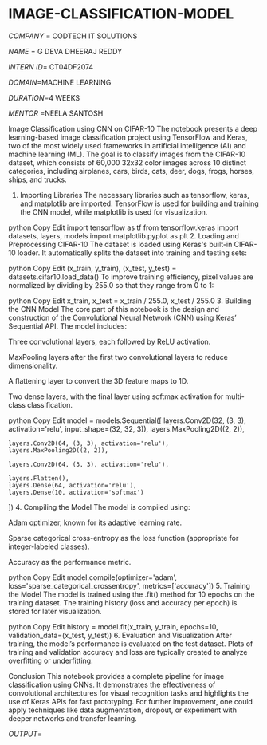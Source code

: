 # IMAGE-CLASSIFICATION-MODEL

*COMPANY* = CODTECH IT SOLUTIONS

*NAME* = G DEVA DHEERAJ REDDY

*INTERN ID*= CT04DF2074

*DOMAIN*=MACHINE LEARNING

*DURATION*=4 WEEKS

*MENTOR* =NEELA SANTOSH

Image Classification using CNN on CIFAR-10
The notebook presents a deep learning-based image classification project using TensorFlow and Keras, two of the most widely used frameworks in artificial intelligence (AI) and machine learning (ML). The goal is to classify images from the CIFAR-10 dataset, which consists of 60,000 32x32 color images across 10 distinct categories, including airplanes, cars, birds, cats, deer, dogs, frogs, horses, ships, and trucks.

1. Importing Libraries
The necessary libraries such as tensorflow, keras, and matplotlib are imported. TensorFlow is used for building and training the CNN model, while matplotlib is used for visualization.

python
Copy
Edit
import tensorflow as tf
from tensorflow.keras import datasets, layers, models
import matplotlib.pyplot as plt
2. Loading and Preprocessing CIFAR-10
The dataset is loaded using Keras's built-in CIFAR-10 loader. It automatically splits the dataset into training and testing sets:

python
Copy
Edit
(x_train, y_train), (x_test, y_test) = datasets.cifar10.load_data()
To improve training efficiency, pixel values are normalized by dividing by 255.0 so that they range from 0 to 1:

python
Copy
Edit
x_train, x_test = x_train / 255.0, x_test / 255.0
3. Building the CNN Model
The core part of this notebook is the design and construction of the Convolutional Neural Network (CNN) using Keras’ Sequential API. The model includes:

Three convolutional layers, each followed by ReLU activation.

MaxPooling layers after the first two convolutional layers to reduce dimensionality.

A flattening layer to convert the 3D feature maps to 1D.

Two dense layers, with the final layer using softmax activation for multi-class classification.

python
Copy
Edit
model = models.Sequential([
    layers.Conv2D(32, (3, 3), activation='relu', input_shape=(32, 32, 3)),
    layers.MaxPooling2D((2, 2)),

    layers.Conv2D(64, (3, 3), activation='relu'),
    layers.MaxPooling2D((2, 2)),

    layers.Conv2D(64, (3, 3), activation='relu'),

    layers.Flatten(),
    layers.Dense(64, activation='relu'),
    layers.Dense(10, activation='softmax')
])
4. Compiling the Model
The model is compiled using:

Adam optimizer, known for its adaptive learning rate.

Sparse categorical cross-entropy as the loss function (appropriate for integer-labeled classes).

Accuracy as the performance metric.

python
Copy
Edit
model.compile(optimizer='adam',
              loss='sparse_categorical_crossentropy',
              metrics=['accuracy'])
5. Training the Model
The model is trained using the .fit() method for 10 epochs on the training dataset. The training history (loss and accuracy per epoch) is stored for later visualization.

python
Copy
Edit
history = model.fit(x_train, y_train, epochs=10, 
                    validation_data=(x_test, y_test))
6. Evaluation and Visualization
After training, the model’s performance is evaluated on the test dataset. Plots of training and validation accuracy and loss are typically created to analyze overfitting or underfitting.

Conclusion
This notebook provides a complete pipeline for image classification using CNNs. It demonstrates the effectiveness of convolutional architectures for visual recognition tasks and highlights the use of Keras APIs for fast prototyping. For further improvement, one could apply techniques like data augmentation, dropout, or experiment with deeper networks and transfer learning.

*OUTPUT*=




